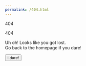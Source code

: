 ```yaml
---
permalink: /404.html
---
```


<html>
<head>
<link href="404.css" rel="stylesheet">
</head>
<body>
            <div id="scene" class="scene" data-hover-only="false">
                <div class="circle" data-depth="1.2"></div>
                <div class="one" data-depth="0.9">
                    <div class="content">
                        <span class="piece"></span>
                        <span class="piece"></span>
                        <span class="piece"></span>
                    </div>
                </div>
                <div class="two" data-depth="0.60">
                    <div class="content">
                        <span class="piece"></span>
                        <span class="piece"></span>
                        <span class="piece"></span>
                    </div>
                </div>
                <div class="three" data-depth="0.40">
                    <div class="content">
                        <span class="piece"></span>
                        <span class="piece"></span>
                        <span class="piece"></span>
                    </div>
                </div>
                <p class="p404" data-depth="0.50">404</p>
                <p class="p404" data-depth="0.10">404</p>
                 </div>
                 <div class="text">
                <article>
                    <p>Uh oh! Looks like you got lost. <br>Go back to the homepage if you dare!</p>
                    <button>i dare!</button>
                </article>
            </div>


</body>
</html>

